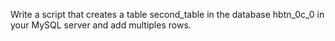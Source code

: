 Write a script that creates a table second_table in the database hbtn_0c_0 in your MySQL server and add multiples rows.

